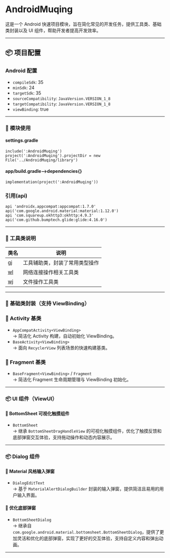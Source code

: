 # AndroidMuqing
这是一个 Android 快速项目模块，旨在简化常见的开发任务，提供工具类、基础类封装以及 UI 组件，帮助开发者提高开发效率。

---
## 📦 项目配置
### Android 配置
- `compileSdk`: 35
- `minSdk`: 24
- `targetSdk`: 35
- `sourceCompatibility`: `JavaVersion.VERSION_1_8`
- `targetCompatibility`: `JavaVersion.VERSION_1_8`
- `viewBinding`: true

---

### 🧰 模块使用
#### settings.gradle
    include(':AndroidMuqing')
    project(':AndroidMuqing').projectDir = new File('../AndroidMuqing/library')
#### app/build.gradle-->dependencies{}
    implementation(project(':AndroidMuqing'))

### 引用(api)
    api 'androidx.appcompat:appcompat:1.7.0'
    api('com.google.android.material:material:1.12.0')
    api 'com.squareup.okhttp3:okhttp:4.9.3'
    api('com.github.bumptech.glide:glide:4.16.0')

---
### 🧰 工具类说明
| 类名                                     | 说明              |
|----------------------------------------|-----------------|
| [gj](src/main/java/com/muqing/gj.java) | 工具辅助类，封装了常用类型操作 |
| [wl](src/main/java/com/muqing/wl.java) | 网络连接操作相关工具类     |
| [wj](src/main/java/com/muqing/wj.java) | 文件操作工具类         |
---

### 🧱 基础类封装（支持 ViewBinding）
### 📌 Activity 基类
- `AppCompatActivity<ViewBinding>`  
  → 简洁化 Activity 构建，自动初始化 ViewBinding。
- `BaseActivity<ViewBinding>`  
  → 面向 `RecyclerView` 列表场景的快速构建基类。
### 📌 Fragment 基类

- `BaseFragment<ViewBinding>` / `Fragment`  
  → 简洁化 Fragment 生命周期管理与 ViewBinding 初始化。
---
### 📦 UI 组件（ViewUI）
#### 📌 BottomSheet 可视化触摸组件
- `BottomSheet`  
  → 继承 `BottomSheetDragHandleView` 的可视化触摸组件，优化了触摸反馈和底部弹窗交互体验，支持拖动操作和动态内容展示。
---
### 📦 Dialog 组件
#### 📌 Material 风格输入弹窗
- `DialogEditText`  
  → 基于 `MaterialAlertDialogBuilder` 封装的输入弹窗，提供简洁且易用的用户输入界面。
#### 📌 优化底部弹窗
- `BottomSheetDialog`  
  → 继承自 `com.google.android.material.bottomsheet.BottomSheetDialog`，提供了更加灵活和优化的底部弹窗，实现了更好的交互体验，支持自定义内容和弹出动画。
---

